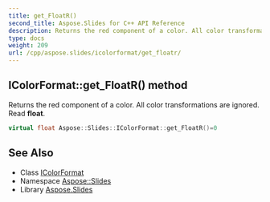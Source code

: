 ```yaml
---
title: get_FloatR()
second_title: Aspose.Slides for C++ API Reference
description: Returns the red component of a color. All color transformations are ignored. Read float.
type: docs
weight: 209
url: /cpp/aspose.slides/icolorformat/get_floatr/
---
```

## IColorFormat::get_FloatR() method


Returns the red component of a color. All color transformations are ignored. Read **float**.

```cpp
virtual float Aspose::Slides::IColorFormat::get_FloatR()=0
```

## See Also

* Class [IColorFormat](./)
* Namespace [Aspose::Slides](../)
* Library [Aspose.Slides](../../)